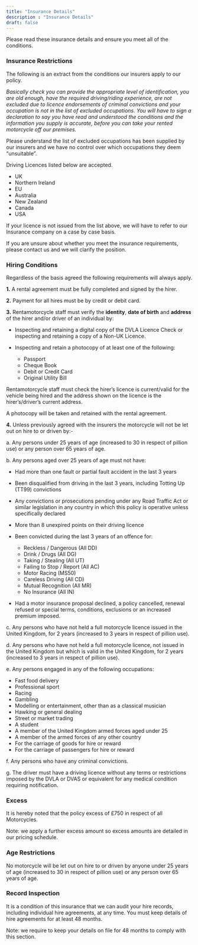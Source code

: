 ```yaml
---
title: "Insurance Details"
description : "Insurance Details"
draft: false
---
```

Please read these insurance details and ensure you meet all of the conditions.

### Insurance Restrictions
The following is an extract from the conditions our insurers apply to our policy.

*Basically check you can provide the appropriate level of identification, you are old enough, have the required driving/riding experience, are not excluded due to licence endorsements of criminal convictions and your occupation is not in the list of excluded occupations. You will have to sign a declaration to say you have read and understood the conditions and the information you supply is accurate, before you can take your rented motorcycle off our premises.*

Please understand the list of excluded occupations has been supplied by our insurers and we have no control over which occupations they deem “unsuitable”.

Driving Licences listed below are accepted.

- UK
- Northern Ireland
- EU
- Australia
- New Zealand 
- Canada
- USA

If your licence is not issued from the list above, we will have to refer to our Insurance company on a case by case basis.


If you are unsure about whether you meet the insurance requirements, please contact us and we will clarify the position.

### Hiring Conditions

Regardless of the basis agreed the following requirements will always apply.

**1.** A rental agreement must be fully completed and signed by the hirer. 

**2.** Payment for all hires must be by credit or debit card.

**3.** Rentamotorcycle staff must verify the **identity**, **date of birth** and **address** of the hirer and/or driver of an individual by:

- Inspecting and retaining a digital copy of the DVLA Licence Check or inspecting and retaining a copy of a Non-UK Licence.

- Inspecting and retain a photocopy of at least one of the following:
    - Passport
    - Cheque Book
    - Debit or Credit Card
    - Original Utility Bill

Rentamotorcycle staff must check the hirer’s licence is current/valid for the vehicle being hired and the address shown on the licence is the hirer’s/driver’s current address. 

A photocopy will be taken and retained with the rental agreement.

**4.** Unless previously agreed with the insurers the motorcycle will not be let out on hire to or driven by:-

a. Any persons under 25 years of age (increased to 30 in respect of pillion use) or any person over 65 years of age.

b. Any persons aged over 25 years of age must not have:

  - Had more than one fault or partial fault accident in the last 3 years

  - Been disqualified from driving in the last 3 years, including Totting Up (TT99) convictions
  
  - Any convictions or prosecutions pending under any Road Traffic Act or similar legislation in any country in which this policy is operative unless specifically declared
  
  - More than 8 unexpired points on their driving licence 
  
  - Been convicted during the last 3 years of an offence for:
    - Reckless / Dangerous (All DD)
    - Drink / Drugs (All DG)
    - Taking / Stealing (All UT)
    - Failing to Stop / Report (All AC)
    - Motor Racing (MS50)
    - Careless Driving (All CD)
    - Mutual Recognition (All MR)
    - No Insurance (All IN)
  
  - Had a motor insurance proposal declined, a policy cancelled, renewal refused or special terms, conditions, exclusions or an increased premium imposed.  

c. Any persons who have not held a full motorcycle licence issued in the United Kingdom, for 2 years (increased to 3 years in respect of pillion use).

d. Any persons who have not held a full motorcycle licence, not issued in the United Kingdom but which is valid in the United Kingdom, for 2 years (increased to 3 years in respect of pillion use).

e. Any persons engaged in any of the following occupations:
- Fast food delivery
- Professional sport
- Racing
- Gambling
- Modelling or entertainment, other than as a classical musician
- Hawking or general dealing
- Street or market trading
- A student
- A member of the United Kingdom armed forces aged under 25
- A member of the armed forces of any other country
- For the carriage of goods for hire or reward
- For the carriage of passengers for hire or reward

f. Any persons who have any criminal convictions.

g. The driver must have a driving licence without any terms or restrictions imposed by the DVLA or DVAS or equivalent for any medical condition requiring notification. 

### Excess

It is hereby noted that the policy excess of £750 in respect of all Motorcycles.

Note: we apply a further excess amount so excess amounts are detailed in our pricing schedule.

### Age Restrictions

No motorcycle will be let out on hire to or driven by anyone under 25 years of age (increased to 30 in respect of pillion use) or any person over 65 years of age.

### Record Inspection

It is a condition of this insurance that we can audit your hire records, including individual hire agreements, at any time. You must keep details of hire agreements for at least 48 months.

Note: we require to keep your details on file for 48 months to comply with this section.
